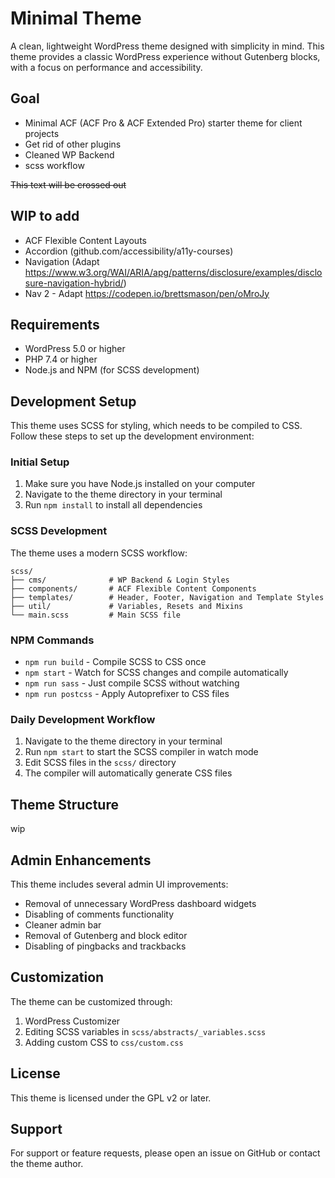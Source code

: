 # Minimal Theme

A clean, lightweight WordPress theme designed with simplicity in mind. This theme provides a classic WordPress experience without Gutenberg blocks, with a focus on performance and accessibility.

## Goal

- Minimal ACF (ACF Pro & ACF Extended Pro) starter theme for client projects
- Get rid of other plugins
- Cleaned WP Backend
- scss workflow

~~This text will be crossed out~~

## WIP to add
- ACF Flexible Content Layouts
- Accordion (github.com/accessibility/a11y-courses)
- Navigation (Adapt https://www.w3.org/WAI/ARIA/apg/patterns/disclosure/examples/disclosure-navigation-hybrid/)
- Nav 2 - Adapt https://codepen.io/brettsmason/pen/oMroJy

## Requirements

- WordPress 5.0 or higher
- PHP 7.4 or higher
- Node.js and NPM (for SCSS development)

## Development Setup

This theme uses SCSS for styling, which needs to be compiled to CSS. Follow these steps to set up the development environment:

### Initial Setup

1. Make sure you have Node.js installed on your computer
2. Navigate to the theme directory in your terminal
3. Run `npm install` to install all dependencies

### SCSS Development

The theme uses a modern SCSS workflow:

```
scss/
├── cms/              # WP Backend & Login Styles
├── components/       # ACF Flexible Content Components
├── templates/        # Header, Footer, Navigation and Template Styles
├── util/             # Variables, Resets and Mixins
└── main.scss         # Main SCSS file
```

### NPM Commands

- `npm run build` - Compile SCSS to CSS once
- `npm start` - Watch for SCSS changes and compile automatically
- `npm run sass` - Just compile SCSS without watching
- `npm run postcss` - Apply Autoprefixer to CSS files

### Daily Development Workflow

1. Navigate to the theme directory in your terminal
2. Run `npm start` to start the SCSS compiler in watch mode
3. Edit SCSS files in the `scss/` directory
4. The compiler will automatically generate CSS files

## Theme Structure

wip

## Admin Enhancements

This theme includes several admin UI improvements:
- Removal of unnecessary WordPress dashboard widgets
- Disabling of comments functionality
- Cleaner admin bar
- Removal of Gutenberg and block editor
- Disabling of pingbacks and trackbacks

## Customization

The theme can be customized through:
1. WordPress Customizer
2. Editing SCSS variables in `scss/abstracts/_variables.scss`
3. Adding custom CSS to `css/custom.css`

## License

This theme is licensed under the GPL v2 or later.

## Support

For support or feature requests, please open an issue on GitHub or contact the theme author.